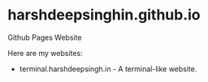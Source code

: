 # harshdeepsinghin.github.io
Github Pages Website

Here are my websites:
- terminal.harshdeepsingh.in - A terminal-like website.

